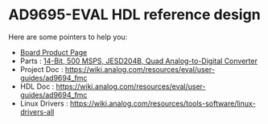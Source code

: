 # AD9695-EVAL HDL reference design

Here are some pointers to help you:
  * [Board Product Page](https://www.analog.com/eval-ad9694.html)
  * Parts : [14-Bit, 500 MSPS, JESD204B, Quad Analog-to-Digital Converter](https://www.analog.com/ad9694.html)
  * Project Doc : https://wiki.analog.com/resources/eval/user-guides/ad9694_fmc
  * HDL Doc : https://wiki.analog.com/resources/eval/user-guides/ad9694_fmc
  * Linux Drivers : https://wiki.analog.com/resources/tools-software/linux-drivers-all
